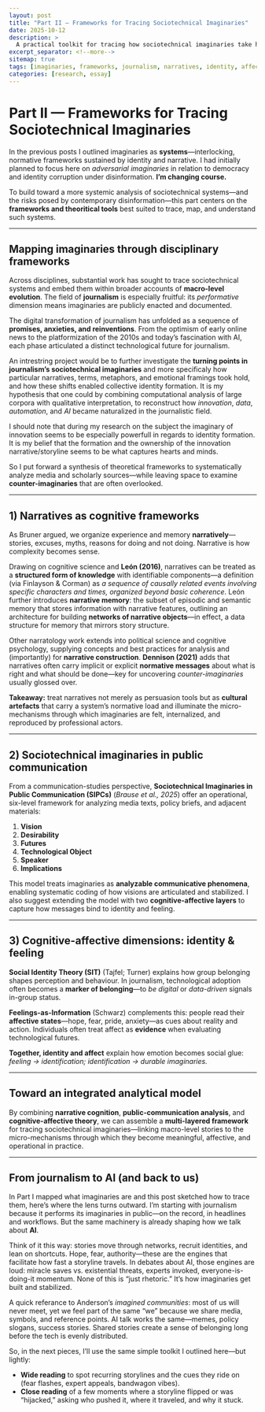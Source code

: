 ```yaml
---
layout: post
title: "Part II — Frameworks for Tracing Sociotechnical Imaginaries"
date: 2025-10-12
description: >
  A practical toolkit for tracing how sociotechnical imaginaries take hold across journalism and public communication—through narratives, identities, and affect.
excerpt_separator: <!--more-->
sitemap: true
tags: [imaginaries, frameworks, journalism, narratives, identity, affect, STS, AI]
categories: [research, essay]
---
```


# Part II — Frameworks for Tracing Sociotechnical Imaginaries

In the previous posts I outlined imaginaries as **systems**—interlocking, normative frameworks sustained by identity and narrative. I had initially planned to focus here on *adversarial imaginaries* in relation to democracy and identity corruption under disinformation. **I’m changing course.** <!--more-->

To build toward a more systemic analysis of sociotechnical systems—and the risks posed by contemporary disinformation—this part centers on the **frameworks and theoritical tools** best suited to trace, map, and understand such systems.

---

## Mapping imaginaries through disciplinary frameworks

Across disciplines, substantial work has sought to trace sociotechnical systems and embed them within broader accounts of **macro-level evolution**. The field of **journalism** is especially fruitful: its *performative* dimension means imaginaries are publicly enacted and documented.

The digital transformation of journalism has unfolded as a sequence of **promises, anxieties, and reinventions**. From the optimism of early online news to the platformization of the 2010s and today’s fascination with AI, each phase articulated a distinct technological future for journalism.

An intrestring project would be to further investigate the **turning points in journalism’s sociotechnical imaginaries** and more specificaly how particular narratives, terms, metaphors, and emotional framings took hold, and how these shifts enabled collective identity formation. It is my hypothesis that one could by combining computational analysis of large corpora with qualitative interpretation, to reconstruct how *innovation*, *data*, *automation*, and *AI* became naturalized in the journalistic field.

I should note that during my research on the subject the imaginary of innovation seems to be especially powerfull in regards to identity formation. It is my belief that the formation and the ownership of the innovation narrative/storyline seems to be what captures hearts and minds.

So I put forward a synthesis of theoretical frameworks to systematically analyze media and scholarly sources—while leaving space to examine **counter-imaginaries** that are often overlooked.

---

## 1) Narratives as cognitive frameworks

As  Bruner argued, we organize experience and memory **narratively**—stories, excuses, myths, reasons for doing and not doing. Narrative is how complexity becomes sense.

Drawing on cognitive science and **León (2016)**, narratives can be treated as a **structured form of knowledge** with identifiable components—a definition (via Finlayson & Corman) as *a sequence of causally related events involving specific characters and times, organized beyond basic coherence*. León further introduces **narrative memory**: the subset of episodic and semantic memory that stores information with narrative features, outlining an architecture for building **networks of narrative objects**—in effect, a data structure for memory that mirrors story structure.

Other narratology work extends into political science and cognitive psychology, supplying concepts and best practices for analysis and (importantly) for **narrative construction**. **Dennison (2021)** adds that narratives often carry implicit or explicit **normative messages** about what is right and what should be done—key for uncovering *counter-imaginaries* usually glossed over.

**Takeaway:** treat narratives not merely as persuasion tools but as **cultural artefacts** that carry a system’s normative load and illuminate the micro-mechanisms through which imaginaries are felt, internalized, and reproduced by professional actors.

---

## 2) Sociotechnical imaginaries in public communication

From a communication-studies perspective, **Sociotechnical Imaginaries in Public Communication (SIPCs)** (*Brause et al., 2025*) offer an operational, six-level framework for analyzing media texts, policy briefs, and adjacent materials:

1. **Vision**  
2. **Desirability**  
3. **Futures**  
4. **Technological Object**  
5. **Speaker**  
6. **Implications**

This model treats imaginaries as **analyzable communicative phenomena**, enabling systematic coding of how visions are articulated and stabilized. I also suggest extending the model with two **cognitive-affective layers** to capture how messages bind to identity and feeling.

---

## 3) Cognitive-affective dimensions: identity & feeling

**Social Identity Theory (SIT)** (Tajfel; Turner) explains how group belonging shapes perception and behaviour. In journalism, technological adoption often becomes a **marker of belonging**—to *be digital* or *data-driven* signals in-group status.

**Feelings-as-Information** (Schwarz) complements this: people read their **affective states**—hope, fear, pride, anxiety—as cues about reality and action. Individuals often treat affect as **evidence** when evaluating technological futures.

**Together, identity and affect** explain how emotion becomes social glue: *feeling → identification; identification → durable imaginaries.*

---

## Toward an integrated analytical model

By combining **narrative cognition**, **public-communication analysis**, and **cognitive-affective theory**, we can assemble a **multi-layered framework** for tracing sociotechnical imaginaries—linking macro-level stories to the micro-mechanisms through which they become meaningful, affective, and operational in practice.

---

## From journalism to AI (and back to us)

In Part I mapped what imaginaries are and this post sketched how to trace them, here’s where the lens turns outward. I’m starting with journalism because it performs its imaginaries in public—on the record, in headlines and workflows. But the same machinery is already shaping how we talk about **AI**.

Think of it this way: stories move through networks, recruit identities, and lean on shortcuts. Hope, fear, authority—these are the engines that facilitate how fast a storyline travels. In debates about AI, those engines are loud: miracle saves vs. existential threats, experts invoked, everyone-is-doing-it momentum. None of this is “just rhetoric.” It’s how imaginaries get built and stabilized.

A quick referance to Anderson’s *imagined communities*: most of us will never meet, yet we feel part of the same “we” because we share media, symbols, and reference points. AI talk works the same—memes, policy slogans, success stories. Shared stories create a sense of belonging long before the tech is evenly distributed.

So, in the next pieces, I’ll use the same simple toolkit I outlined here—but lightly:
- **Wide reading** to spot recurring storylines and the cues they ride on (fear flashes, expert appeals, bandwagon vibes).  
- **Close reading** of a few moments where a storyline flipped or was “hijacked,” asking who pushed it, where it traveled, and why it stuck.

